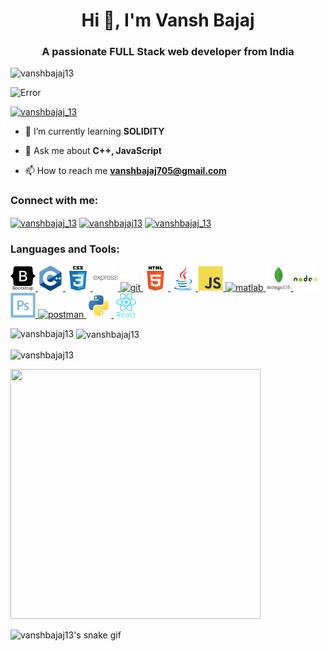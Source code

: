 <h1 align="center">Hi 👋, I'm Vansh Bajaj</h1>
<h3 align="center">A passionate FULL Stack web developer from India</h3>

<p align="left"> <img src="https://komarev.com/ghpvc/?username=vanshbajaj13&label=Profile%20views&color=0e75b6&style=flat" alt="vanshbajaj13" /> </p>
<p align="left"> 
<img src="https://wakatime.com/badge/user/104fbea8-4a6a-4c7e-b728-f69da17719c4.svg" alt="Error" srcset="">
</p>

<p align="left"> <a href="https://twitter.com/vanshbajaj_13" target="blank"><img src="https://img.shields.io/twitter/follow/vanshbajaj_13?logo=twitter&style=for-the-badge" alt="vanshbajaj_13" /></a> </p>

- 🌱 I’m currently learning **SOLIDITY**

- 💬 Ask me about **C++, JavaScript**

- 📫 How to reach me **vanshbajaj705@gmail.com**

<h3 align="left">Connect with me:</h3>
<p align="left">
<a href="https://twitter.com/vanshbajaj_13" target="blank"><img align="center" src="https://raw.githubusercontent.com/rahuldkjain/github-profile-readme-generator/master/src/images/icons/Social/twitter.svg" alt="vanshbajaj_13" height="30" width="40" /></a>
<a href="https://linkedin.com/in/vanshbajaj13" target="blank"><img align="center" src="https://raw.githubusercontent.com/rahuldkjain/github-profile-readme-generator/master/src/images/icons/Social/linked-in-alt.svg" alt="vanshbajaj13" height="30" width="40" /></a>
<a href="https://instagram.com/vanshbajaj_13" target="blank"><img align="center" src="https://raw.githubusercontent.com/rahuldkjain/github-profile-readme-generator/master/src/images/icons/Social/instagram.svg" alt="vanshbajaj_13" height="30" width="40" /></a>
</p>

<h3 align="left">Languages and Tools:</h3>
<p align="left"> <a href="https://getbootstrap.com" target="_blank" rel="noreferrer"> <img src="https://raw.githubusercontent.com/devicons/devicon/master/icons/bootstrap/bootstrap-plain-wordmark.svg" alt="bootstrap" width="40" height="40"/> </a> <a href="https://www.w3schools.com/cpp/" target="_blank" rel="noreferrer"> <img src="https://raw.githubusercontent.com/devicons/devicon/master/icons/cplusplus/cplusplus-original.svg" alt="cplusplus" width="40" height="40"/> </a> <a href="https://www.w3schools.com/css/" target="_blank" rel="noreferrer"> <img src="https://raw.githubusercontent.com/devicons/devicon/master/icons/css3/css3-original-wordmark.svg" alt="css3" width="40" height="40"/> </a> <a href="https://expressjs.com" target="_blank" rel="noreferrer"> <img src="https://raw.githubusercontent.com/devicons/devicon/master/icons/express/express-original-wordmark.svg" alt="express" width="40" height="40"/> </a> <a href="https://git-scm.com/" target="_blank" rel="noreferrer"> <img src="https://www.vectorlogo.zone/logos/git-scm/git-scm-icon.svg" alt="git" width="40" height="40"/> </a> <a href="https://www.w3.org/html/" target="_blank" rel="noreferrer"> <img src="https://raw.githubusercontent.com/devicons/devicon/master/icons/html5/html5-original-wordmark.svg" alt="html5" width="40" height="40"/> </a> <a href="https://www.java.com" target="_blank" rel="noreferrer"> <img src="https://raw.githubusercontent.com/devicons/devicon/master/icons/java/java-original.svg" alt="java" width="40" height="40"/> </a> <a href="https://developer.mozilla.org/en-US/docs/Web/JavaScript" target="_blank" rel="noreferrer"> <img src="https://raw.githubusercontent.com/devicons/devicon/master/icons/javascript/javascript-original.svg" alt="javascript" width="40" height="40"/> </a> <a href="https://www.mathworks.com/" target="_blank" rel="noreferrer"> <img src="https://upload.wikimedia.org/wikipedia/commons/2/21/Matlab_Logo.png" alt="matlab" width="40" height="40"/> </a> <a href="https://www.mongodb.com/" target="_blank" rel="noreferrer"> <img src="https://raw.githubusercontent.com/devicons/devicon/master/icons/mongodb/mongodb-original-wordmark.svg" alt="mongodb" width="40" height="40"/> </a> <a href="https://nodejs.org" target="_blank" rel="noreferrer"> <img src="https://raw.githubusercontent.com/devicons/devicon/master/icons/nodejs/nodejs-original-wordmark.svg" alt="nodejs" width="40" height="40"/> </a> <a href="https://www.photoshop.com/en" target="_blank" rel="noreferrer"> <img src="https://raw.githubusercontent.com/devicons/devicon/master/icons/photoshop/photoshop-line.svg" alt="photoshop" width="40" height="40"/> </a> <a href="https://postman.com" target="_blank" rel="noreferrer"> <img src="https://www.vectorlogo.zone/logos/getpostman/getpostman-icon.svg" alt="postman" width="40" height="40"/> </a> <a href="https://www.python.org" target="_blank" rel="noreferrer"> <img src="https://raw.githubusercontent.com/devicons/devicon/master/icons/python/python-original.svg" alt="python" width="40" height="40"/> </a> <a href="https://reactjs.org/" target="_blank" rel="noreferrer"> <img src="https://raw.githubusercontent.com/devicons/devicon/master/icons/react/react-original-wordmark.svg" alt="react" width="40" height="40"/> </a> </p>

<p><img align="left" src="https://github-readme-stats.vercel.app/api/top-langs?username=vanshbajaj13&show_icons=true&theme=dark&locale=en&layout=compact" alt="vanshbajaj13" /></p>

<p>&nbsp;<img align="center" src="https://github-readme-stats.vercel.app/api?username=vanshbajaj13&show_icons=true&theme=dark&locale=en" alt="vanshbajaj13" /></p>

<p><img align="center" src="https://github-readme-streak-stats.herokuapp.com/?user=vanshbajaj13&theme=dark" alt="vanshbajaj13" /></p>
<p align="left"> <img src="https://wakatime.com/share/@vanshbajaj13/e0eb07e3-7f38-43df-8821-5ccfabba1001.svg" width="400" height="400"/> </p>

<!-- platane/snk works, it just puts it on a new branch -->

  

![vanshbajaj13's snake gif](https://github.com/vanshbajaj13/vanshbajaj13/blob/output/github-contribution-grid-snake.svg)
